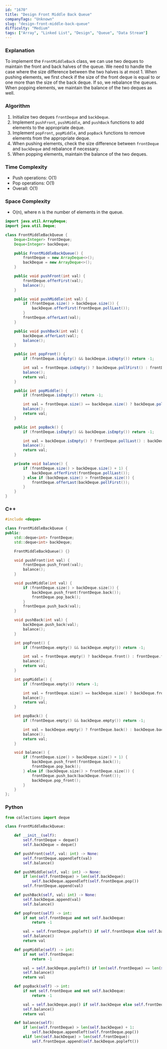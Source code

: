 ```yaml
---
id: "1670"
title: "Design Front Middle Back Queue"
companyTags: "Unknown"
slug: "design-front-middle-back-queue"
difficulty: "Medium"
tags: ["Array", "Linked List", "Design", "Queue", "Data Stream"]
---
```


### Explanation
To implement the `FrontMiddleBack` class, we can use two deques to maintain the front and back halves of the queue. We need to handle the case where the size difference between the two halves is at most 1. When pushing elements, we first check if the size of the front deque is equal to or one more than the size of the back deque. If so, we rebalance the queues. When popping elements, we maintain the balance of the two deques as well.

### Algorithm
1. Initialize two deques `frontDeque` and `backDeque`.
2. Implement `pushFront`, `pushMiddle`, and `pushBack` functions to add elements to the appropriate deque.
3. Implement `popFront`, `popMiddle`, and `popBack` functions to remove elements from the appropriate deque.
4. When pushing elements, check the size difference between `frontDeque` and `backDeque` and rebalance if necessary.
5. When popping elements, maintain the balance of the two deques.

### Time Complexity
- Push operations: O(1)
- Pop operations: O(1)
- Overall: O(1)

### Space Complexity
- O(n), where n is the number of elements in the queue.

```java
import java.util.ArrayDeque;
import java.util.Deque;

class FrontMiddleBackQueue {
    Deque<Integer> frontDeque;
    Deque<Integer> backDeque;

    public FrontMiddleBackQueue() {
        frontDeque = new ArrayDeque<>();
        backDeque = new ArrayDeque<>();
    }

    public void pushFront(int val) {
        frontDeque.offerFirst(val);
        balance();
    }

    public void pushMiddle(int val) {
        if (frontDeque.size() > backDeque.size()) {
            backDeque.offerFirst(frontDeque.pollLast());
        }
        frontDeque.offerLast(val);
    }

    public void pushBack(int val) {
        backDeque.offerLast(val);
        balance();
    }

    public int popFront() {
        if (frontDeque.isEmpty() && backDeque.isEmpty()) return -1;

        int val = frontDeque.isEmpty() ? backDeque.pollFirst() : frontDeque.pollFirst();
        balance();
        return val;
    }

    public int popMiddle() {
        if (frontDeque.isEmpty()) return -1;

        int val = frontDeque.size() == backDeque.size() ? backDeque.pollFirst() : frontDeque.pollLast();
        balance();
        return val;
    }

    public int popBack() {
        if (frontDeque.isEmpty() && backDeque.isEmpty()) return -1;

        int val = backDeque.isEmpty() ? frontDeque.pollLast() : backDeque.pollLast();
        balance();
        return val;
    }

    private void balance() {
        if (frontDeque.size() > backDeque.size() + 1) {
            backDeque.offerFirst(frontDeque.pollLast());
        } else if (backDeque.size() > frontDeque.size()) {
            frontDeque.offerLast(backDeque.pollFirst());
        }
    }
}
```

### C++
```cpp
#include <deque>

class FrontMiddleBackQueue {
public:
    std::deque<int> frontDeque;
    std::deque<int> backDeque;

    FrontMiddleBackQueue() {}

    void pushFront(int val) {
        frontDeque.push_front(val);
        balance();
    }

    void pushMiddle(int val) {
        if (frontDeque.size() > backDeque.size()) {
            backDeque.push_front(frontDeque.back());
            frontDeque.pop_back();
        }
        frontDeque.push_back(val);
    }

    void pushBack(int val) {
        backDeque.push_back(val);
        balance();
    }

    int popFront() {
        if (frontDeque.empty() && backDeque.empty()) return -1;

        int val = frontDeque.empty() ? backDeque.front() : frontDeque.front();
        balance();
        return val;
    }

    int popMiddle() {
        if (frontDeque.empty()) return -1;

        int val = frontDeque.size() == backDeque.size() ? backDeque.front() : frontDeque.back();
        balance();
        return val;
    }

    int popBack() {
        if (frontDeque.empty() && backDeque.empty()) return -1;

        int val = backDeque.empty() ? frontDeque.back() : backDeque.back();
        balance();
        return val;
    }

    void balance() {
        if (frontDeque.size() > backDeque.size() + 1) {
            backDeque.push_front(frontDeque.back());
            frontDeque.pop_back();
        } else if (backDeque.size() > frontDeque.size()) {
            frontDeque.push_back(backDeque.front());
            backDeque.pop_front();
        }
    }
};
```

### Python
```python
from collections import deque

class FrontMiddleBackQueue:

    def __init__(self):
        self.frontDeque = deque()
        self.backDeque = deque()

    def pushFront(self, val: int) -> None:
        self.frontDeque.appendleft(val)
        self.balance()

    def pushMiddle(self, val: int) -> None:
        if len(self.frontDeque) > len(self.backDeque):
            self.backDeque.appendleft(self.frontDeque.pop())
        self.frontDeque.append(val)

    def pushBack(self, val: int) -> None:
        self.backDeque.append(val)
        self.balance()

    def popFront(self) -> int:
        if not self.frontDeque and not self.backDeque:
            return -1

        val = self.frontDeque.popleft() if self.frontDeque else self.backDeque.popleft()
        self.balance()
        return val

    def popMiddle(self) -> int:
        if not self.frontDeque:
            return -1

        val = self.backDeque.popleft() if len(self.frontDeque) == len(self.backDeque) else self.frontDeque.pop()
        self.balance()
        return val

    def popBack(self) -> int:
        if not self.frontDeque and not self.backDeque:
            return -1

        val = self.backDeque.pop() if self.backDeque else self.frontDeque.pop()
        self.balance()
        return val

    def balance(self):
        if len(self.frontDeque) > len(self.backDeque) + 1:
            self.backDeque.appendleft(self.frontDeque.pop())
        elif len(self.backDeque) > len(self.frontDeque):
            self.frontDeque.append(self.backDeque.popleft())
```
